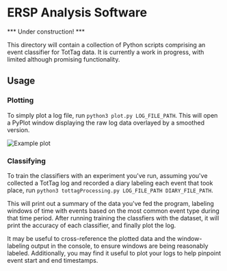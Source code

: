 ERSP Analysis Software
======================

*** Under construction! ***

This directory will contain a collection of Python scripts comprising an event classifier for TotTag data. It is currently a work in progress, with limited although promising functionality.

Usage
-----

### Plotting

To simply plot a log file, run `python3 plot.py LOG_FILE_PATH`. This will open a PyPlot window displaying the raw log data overlayed by a smoothed version. 

![Example plot](https://www.dropbox.com/s/8m98i1jxuozu928/Figure_1.png?dl=0)

### Classifying

To train the classifiers with an experiment you've run, assuming you've collected a TotTag log and recorded a diary labeling each event that took place, run `python3 tottagProcessing.py LOG_FILE_PATH DIARY_FILE_PATH`. 

This will print out a summary of the data you've fed the program, labeling windows of time with events based on the most common event type during that time period. After running training the classfiers with the dataset, it will print the accuracy of each classifier, and finally plot the log. 

It may be useful to cross-reference the plotted data and the window-labeling output in the console, to ensure windows are being reasonably labeled. Additionally, you may find it useful to plot your logs to help pinpoint event start and end timestamps.